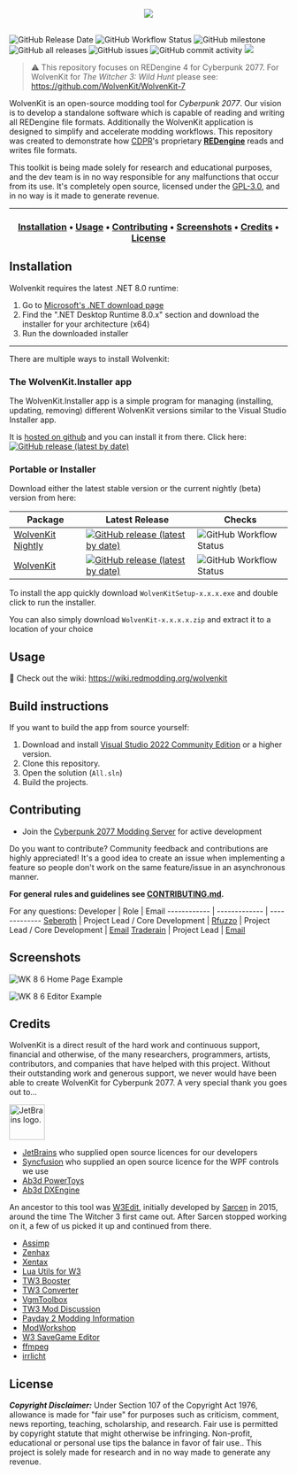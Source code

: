 <p align="center">
  <a href="https://wiki.redmodding.org/wolvenkit"><img src="https://user-images.githubusercontent.com/65016231/191120204-c8e08bb2-d68b-4919-91ec-f8c1aaef1e6a.png"/></a><br /><br />
</p>

![GitHub Release Date](https://img.shields.io/github/release-date/WolvenKit/WolvenKit)
![GitHub Workflow Status](https://img.shields.io/github/actions/workflow/status/WolvenKit/WolvenKit/check-only.yml)
![GitHub milestone](https://img.shields.io/github/milestones/progress/WolvenKit/WolvenKit/12)
![GitHub all releases](https://img.shields.io/github/downloads/WolvenKit/WolvenKit/total)
![GitHub issues](https://img.shields.io/github/issues/WolvenKit/WolvenKit)
![GitHub commit activity](https://img.shields.io/github/commit-activity/m/WolvenKit/WolvenKit)
<a href="https://discord.gg/cp77modding"><img src="https://img.shields.io/discord/717692382849663036.svg?label=&logo=discord&logoColor=ffffff&color=7389D8&labelColor=6A7EC2"></a>

> ⚠️ This repository focuses on REDengine 4 for Cyberpunk 2077. For WolvenKit for <em>The Witcher 3: Wild Hunt</em> please see: https://github.com/WolvenKit/WolvenKit-7

WolvenKit is an open-source modding tool for <em>Cyberpunk 2077</em>. Our vision is to develop a standalone software which is capable of reading and writing all REDengine file formats. Additionally the WolvenKit application is designed to simplify and accelerate modding workflows. 
This repository was created to demonstrate how <a href="https://en.wikipedia.org/wiki/CD_Projekt">CDPR</a>'s proprietary <a href="https://en.wikipedia.org/wiki/CD_Projekt#REDengine"><strong>REDengine</strong></a> reads and writes file formats. 

This toolkit is being made solely for research and educational purposes, and the dev team is in no way responsible for any malfunctions that occur from its use.
It's completely open source, licensed under the <a href="https://github.com/WolvenKit/WolvenKit/blob/main/LICENSE">GPL-3.0</a>, and in no way is it made to generate revenue.
  
---
  
<h3 align="center">
  <a href="#installation">Installation</a> •
  <a href="#usage">Usage</a> •
  <a href="#contributing">Contributing</a> •
  <a href="#screenshots">Screenshots</a> •
  <a href="#credits">Credits</a> • 
  <a href="#license">License</a>
</h3>
  
## Installation

Wolvenkit requires the latest .NET 8.0 runtime:

1. Go to [Microsoft's .NET download page](https://dotnet.microsoft.com/en-us/download/dotnet/8.0)
2. Find the ".NET Desktop Runtime 8.0.x" section and download the installer for your architecture (x64)
3. Run the downloaded installer

----------

There are multiple ways to install Wolvenkit:

### The WolvenKit.Installer app

The WolvenKit.Installer app is a simple program for managing (installing, updating, removing) different WolvenKit versions similar to the Visual Studio Installer app. 

It is [hosted on github](https://github.com/WolvenKit/WolvenKit.Installer) and you can install it from there. Click here: [![GitHub release (latest by date)](https://img.shields.io/github/v/release/WolvenKit/WolvenKit.Installer)](https://github.com/WolvenKit/WolvenKit.Installer/releases/latest)

### Portable or Installer

Download either the latest stable version or the current nightly (beta) version from here:

| Package | Latest Release | Checks  |
| ------- | ------------ | ----------------- |
| [WolvenKit Nightly](https://github.com/WolvenKit/WolvenKit-nightly-releases/releases/latest) | [![GitHub release (latest by date)](https://img.shields.io/github/v/release/WolvenKit/WolvenKit-nightly-releases)](https://github.com/WolvenKit/WolvenKit-nightly-releases/releases/latest) | ![GitHub Workflow Status](https://img.shields.io/github/actions/workflow/status/WolvenKit/WolvenKit/nightly.yml) |
| [WolvenKit](https://github.com/WolvenKit/WolvenKit/releases/latest) | [![GitHub release (latest by date)](https://img.shields.io/github/v/release/WolvenKit/WolvenKit)](https://github.com/WolvenKit/WolvenKit/releases/latest) | ![GitHub Workflow Status](https://img.shields.io/github/actions/workflow/status/WolvenKit/WolvenKit/check-only.yml) | 

To install the app quickly download `WolvenKitSetup-x.x.x.exe` and double click to run the installer.

You can also simply download `WolvenKit-x.x.x.x.zip` and extract it to a location of your choice

## Usage

📑 Check out the wiki: https://wiki.redmodding.org/wolvenkit

## Build instructions

If you want to build the app from source yourself:

1. Download and install [Visual Studio 2022 Community Edition](https://www.visualstudio.com/) or a higher version.
2. Clone this repository.
3. Open the solution (`All.sln`)
4. Build the projects.

## Contributing
- Join the [Cyberpunk 2077 Modding Server](https://discord.gg/Epkq79kd96) for active development

Do you want to contribute? Community feedback and contributions are highly appreciated!
It's a good idea to create an issue when implementing a feature so people don't work on the same feature/issue in an asynchronous manner.

**For general rules and guidelines see [CONTRIBUTING.md](/docs/CONTRIBUTING.md).**

For any questions:
Developer | Role | Email
------------ | ------------- | -------------
[Seberoth](https://github.com/seberoth) | Project Lead / Core Development | 
[Rfuzzo](https://github.com/rfuzzo) | Project Lead / Core Development | [Email](mailto:r.fuzzo@gmail.com) 
[Traderain](https://github.com/Traderain) | Project Lead | [Email](mailto:hambalko.bence@gmail.com) 

## Screenshots

![WK 8 6 Home Page Example](https://user-images.githubusercontent.com/65016231/172458777-d521aeaa-b2fb-43ef-a909-3786c1b8bf02.png)

![WK 8 6 Editor Example](https://user-images.githubusercontent.com/65016231/172455912-e1d4fe29-9ab6-45a1-9e0c-17f2bb47c447.png)

## Credits

WolvenKit is a direct result of the hard work and continuous support, financial and otherwise, of the many researchers, programmers, artists, contributors, and companies that have helped with this project. Without their outstanding work and generous support, we never would have been able to create WolvenKit for Cyberpunk 2077. A very special thank you goes out to...

<img src="https://resources.jetbrains.com/storage/products/company/brand/logos/jetbrains.png" alt="JetBrains logo." height="64">

- [JetBrains](https://www.jetbrains.com) who supplied open source licences for our developers
- [Syncfusion](https://www.syncfusion.com/company/about-us) who supplied an open source licence for the WPF controls we use
- [Ab3d PowerToys](https://www.ab4d.com/PowerToys.aspx)
- [Ab3d DXEngine](https://www.ab4d.com/DXEngine.aspx)

An ancestor to this tool was <a href="https://drive.google.com/file/d/0B3axqSlhNHOOYmpkWk83TXRkZmM/view">W3Edit</a>, initially developed by <a href="https://forums.cdprojektred.com/forum/en/the-witcher-series/the-witcher-3-wild-hunt/mod-discussions/58758-mod-editor">Sarcen</a> in 2015, around the time The Witcher 3 first came out. After Sarcen stopped working on it, a few of us picked it up and continued from there.

- [Assimp](https://github.com/assimp/assimp-net)
- [Zenhax](https://zenhax.com)
- [Xentax](https://xentax.com)
- [Lua Utils for W3](https://github.com/hhrhhr/Lua-utils-for-Witcher-3)
- [TW3 Booster](https://github.com/gamebooster/witcher3-booster)
- [TW3 Converter](https://bitbucket.org/jlouis/witcherconverter)
- [VgmToolbox](https://sourceforge.net/projects/vgmtoolbox/)
- [TW3 Mod Discussion](http://forums.cdprojektred.com/forum/en/the-witcher-series/the-witcher-3-wild-hunt/mod-discussions)
- [Payday 2 Modding Information](https://bitbucket.org/zabb65/payday-2-modding-information)
- [ModWorkshop](https://modworkshop.net/showthread.php?tid=101)
- [W3 SaveGame Editor](https://github.com/Atvaark/W3SavegameEditor)
- [ffmpeg](https://www.ffmpeg.org/)
- [irrlicht](http://irrlicht.sourceforge.net/)

## License

***Copyright Disclaimer:*** Under Section 107 of the Copyright Act 1976, allowance is made for "fair use" for purposes such as criticism, comment, news reporting, teaching, scholarship, and research. Fair use is permitted by copyright statute that might otherwise be infringing. Non-profit, educational or personal use tips the balance in favor of fair use.. This project is solely made for research and in no way made to generate any revenue.
